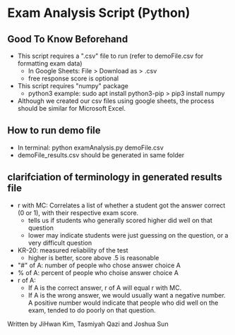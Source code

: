 # Exam Analysis Script (Python)

## Good To Know Beforehand
* This script requires a ".csv" file to run (refer to demoFile.csv for formatting exam data)
    - In Google Sheets: File > Download as > .csv
    - free response score is optional
* This script requires "numpy" package
     - python3 example: sudo apt install python3-pip > pip3 install numpy
* Although we created our csv files using google sheets, the process should be similar for Microsoft Excel.

## How to run demo file
* In terminal: python examAnalysis.py demoFile.csv
* demoFile_results.csv should be generated in same folder

## clarifciation of terminology in generated results file
* r with MC: Correlates a list of whether a student got the answer correct (0 or 1), with their respective exam score.  
    - tells us if students who generally scored higher did well on that question
    - lower may indicate students were just guessing on the question, or a very difficult question
* KR-20: measured reliability of the test
    - higher is better, score above .5 is reasonable
* "#" of A: number of people who chose answer choice A
* % of A: percent of people who choise answer choice A
* r of A: 
    - If A is the correct answer, r of A will equal r with MC.  
    - If A is the wrong answer, we would usually want a negative number.  A positive number would indicate that people who did well on the exam, tended to do poorly on that question.






Written by JiHwan Kim, Tasmiyah Qazi and Joshua Sun  
